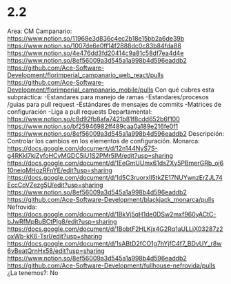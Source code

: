 # 2.2

Area: CM
Campanario: https://www.notion.so/11968e3d836c4ec2b18e15bb2a6de39b 
https://www.notion.so/1007de6e0ff14f2888dc0c83b84fda88 
https://www.notion.so/4e476dd3fd20414c9a81c58df7ea4d4e 
https://www.notion.so/8ef56009a3d545a1a998b4d596eaddb2 
https://github.com/Ace-Software-Development/florimperial_campanario_web_react/pulls
https://github.com/Ace-Software-Development/florimperial_campanario_mobile/pulls
Con qué cubres esta subpráctica: -Estandares para manejo de ramas
-Estandares/procesos /guias para pull request
-Estándares de mensajes de commits
-Matrices de configuración
-Liga a pull requests
Departamental: https://www.notion.so/c8d92fb8afa7421b81f8cdd652b6f100 
https://www.notion.so/bf25946982ff489caa0a189e216fe0f1 
https://www.notion.so/8ef56009a3d545a1a998b4d596eaddb2 
Descripción: Controlar los cambios en los elementos de configuración.
Monarca: https://docs.google.com/document/d/12n144NyS7S-g4RKkl7kjZyfoHCvMGDC5jU1S2PMr5IM/edit?usp=sharing
https://docs.google.com/document/d/1EeGmUUmx61dsZXy5PBmerGRb_oj610neiqMHozRFnYE/edit?usp=sharing
https://docs.google.com/document/d/1d5C3ruorxlI5tkZE17NUYwnzErZJL74EccCoVZezg5U/edit?usp=sharing
https://www.notion.so/8ef56009a3d545a1a998b4d596eaddb2 
https://github.com/Ace-Software-Development/blackjack_monarca/pulls
Nefrovida: https://docs.google.com/document/d/1BkVj5qH1de0DSw2mxf960yACtC-bJwRfMpBuBCtPIg8/edit?usp=sharing
https://docs.google.com/document/d/1BobtF2HLKjx4G2Rq1aULLjX03287z2oxWb-kK6-TsrI/edit?usp=sharing
https://docs.google.com/document/d/1sABtD2fCO1g7hYjfC4f7_BDvUY_r8w6vBeatQrnHx58/edit?usp=sharing
https://www.notion.so/8ef56009a3d545a1a998b4d596eaddb2 
https://github.com/Ace-Software-Development/fullhouse-nefrovida/pulls
¿La tenemos?: No